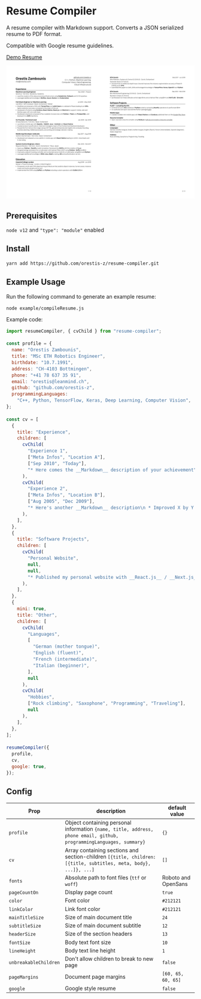 # Resume Compiler

A resume compiler with Markdown support. Converts a JSON serialized resume to PDF format.

Compatible with Google resume guidelines.

[Demo Resume](docs/Resume_Orestis_Zambounis.pdf)

<kbd>
  <img src="docs/Resume_Orestis_Zambounis.png">
</kbd>

## Prerequisites

`node v12` and `"type": "module"` enabled

## Install

```bash
yarn add https://github.com/orestis-z/resume-compiler.git
```

## Example Usage

Run the following command to generate an example resume:

```
node example/compileResume.js
```

Example code:

```js
import resumeCompiler, { cvChild } from "resume-compiler";

const profile = {
  name: "Orestis Zambounis",
  title: "MSc ETH Robotics Engineer",
  birthdate: "10.7.1991",
  address: "CH-4103 Bottmingen",
  phone: "+41 78 637 35 91",
  email: "orestis@leanmind.ch",
  github: "github.com/orestis-z",
  programmingLanguages:
    "C++, Python, TensorFlow, Keras, Deep Learning, Computer Vision",
};

const cv = [
  {
    title: "Experience",
    children: [
      cvChild(
        "Experience 1",
        ["Meta Infos", "Location A"],
        ["Sep 2010", "Today"],
        "* Here comes the __Markdown__ description of your achievement"
      ),
      cvChild(
        "Experience 2",
        ["Meta Infos", "Location B"],
        ["Aug 2005", "Dec 2009"],
        "* Here's another __Markdown__ description\n * Improved X by Y by doing Z"
      ),
    ],
  },
  {
    title: "Software Projects",
    children: [
      cvChild(
        "Personal Website",
        null,
        null,
        "* Published my personal website with __React.js__ / __Next.js__ and __AWS__ Lambda on <a href='https://leanmind.ch'>www.leanmind.ch</a> (German)"
      ),
    ],
  },
  {
    mini: true,
    title: "Other",
    children: [
      cvChild(
        "Languages",
        [
          "German (mother tongue)",
          "English (fluent)",
          "French (intermediate)",
          "Italian (beginner)",
        ],
        null
      ),
      cvChild(
        "Hobbies",
        ["Rock climbing", "Saxophone", "Programming", "Traveling"],
        null
      ),
    ],
  },
];

resumeCompiler({
  profile,
  cv,
  google: true,
});
```

## Config

| Prop                  | description                                                                                                         | default value       |
| --------------------- | ------------------------------------------------------------------------------------------------------------------- | ------------------- |
| `profile`             | Object containing personal information `{name, title, address, phone email, github, programmingLanguages, summary}` | `{}`                |
| `cv`                  | Array containing sections and section-children `[{title, children: [{title, subtitles, meta, body}, ...]}, ...]`    | `[]`                |
| `fonts`               | Absolute path to font files (`ttf` or `woff`)                                                                       | Roboto and OpenSans |
| `pageCountOn`         | Display page count                                                                                                  | `true`              |
| `color`               | Font color                                                                                                          | `#212121`           |
| `linkColor`           | Link font color                                                                                                     | `#212121`           |
| `mainTitleSize`       | Size of main document title                                                                                         | `24`                |
| `subtitleSize`        | Size of main document subtitle                                                                                      | `12`                |
| `headerSize`          | Size of the section headers                                                                                         | `13`                |
| `fontSize`            | Body text font size                                                                                                 | `10`                |
| `lineHeight`          | Body text line height                                                                                               | `1`                 |
| `unbreakableChildren` | Don't allow children to break to new page                                                                           | `false`             |
| `pageMargins`         | Document page margins                                                                                               | `[60, 65, 60, 65]`  |
| `google`              | Google style resume                                                                                                 | `false`             |
